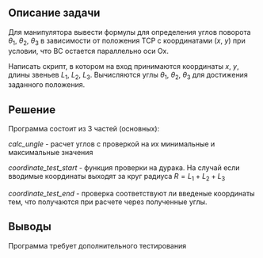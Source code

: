 ## Описание задачи

Для манипулятора вывести формулы для определения углов поворота $\theta_1$, $\theta_2$, $\theta_3$ в зависимости от положения ТСР с координатами ($x$, $y$) при условии, что BC остается параллельно оси Ox.

Написать скрипт, в котором на вход принимаются координаты $x$, $y$, длины звеньев $L_1$, $L_2$, $L_3$. Вычисляются углы $\theta_1$, $\theta_2$, $\theta_3$ для достижения заданного положения.

## Решение

Программа состоит из 3 частей (основных):

*calc_ungle* - расчет углов с проверкой на их минимальные и максимальные значения

*coordinate_test_start* - функция проверки на дурака. На случай если вводимые координаты выходят за круг радиуса $R = L_1 + L_2 + L_3$

*coordinate_test_end* - проверка соответствуют ли введеные координаты тем, что получаются при расчете через полученные углы.

## Выводы

Программа требует дополнительного тестирования

